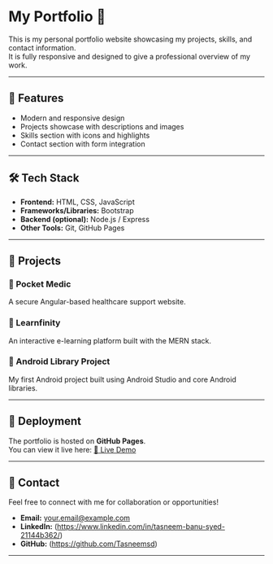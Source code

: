 # My Portfolio 🚀

This is my personal portfolio website showcasing my projects, skills, and contact information.  
It is fully responsive and designed to give a professional overview of my work.

---

## 🌟 Features
- Modern and responsive design  
- Projects showcase with descriptions and images  
- Skills section with icons and highlights  
- Contact section with form integration  

---

## 🛠️ Tech Stack
- **Frontend:** HTML, CSS, JavaScript  
- **Frameworks/Libraries:** Bootstrap 
- **Backend (optional):** Node.js / Express
- **Other Tools:** Git, GitHub Pages  

---

## 📂 Projects

### 🔹 Pocket Medic
A secure Angular-based healthcare support website.  

### 🔹 Learnfinity
An interactive e-learning platform built with the MERN stack.  

### 🔹 Android Library Project
My first Android project built using Android Studio and core Android libraries.  

---

## 🚀 Deployment
The portfolio is hosted on **GitHub Pages**.  
You can view it live here: [🔗 Live Demo](https://your-username.github.io/your-repo-name)

---

## 📧 Contact
Feel free to connect with me for collaboration or opportunities!  

- **Email:** your.email@example.com  
- **LinkedIn:** (https://www.linkedin.com/in/tasneem-banu-syed-21144b362/)
- **GitHub:** (https://github.com/Tasneemsd)  

---


